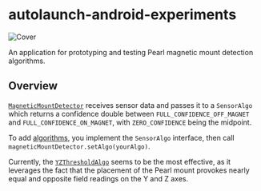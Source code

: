 # autolaunch-android-experiments
![Cover](../david/screenshots/cover.png?raw=true)

An application for prototyping and testing Pearl magnetic mount detection algorithms.

## Overview

[`MagneticMountDetector`](https://github.com/Kamama/autolaunch-android-experiments/blob/david/app/src/main/java/com/test/compassapp/MagneticMountDetector.java) receives sensor data and passes it to a `SensorAlgo` which returns a confidence double
between `FULL_CONFIDENCE_OFF_MAGNET` and `FULL_CONFIDENCE_ON_MAGNET`, with `ZERO_CONFIDENCE` being the midpoint.

To add [algorithms](https://github.com/Kamama/autolaunch-android-experiments/tree/david/app/src/main/java/com/test/compassapp/algos), you implement the `SensorAlgo` interface, then call `magneticMountDetector.setAlgo(yourAlgo)`.

Currently, the [`YZThresholdAlgo`](https://github.com/Kamama/autolaunch-android-experiments/blob/david/app/src/main/java/com/test/compassapp/algos/YZThresholdAlgo.java) seems to be the most effective, as it leverages the fact that the placement of the Pearl mount provokes nearly equal and opposite field readings on the Y and Z axes.


